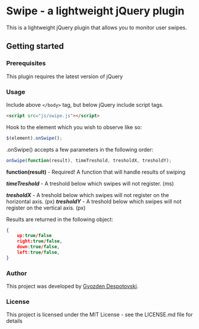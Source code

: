 # Swipe - a lightweight jQuery plugin

This is a lightweight jQuery plugin that allows you to monitor user swipes. 

## Getting started

### Prerequisites

This plugin requires the latest version of jQuery

### Usage

Include above `</body>` tag, but below jQuery include script tags.
```html
<script src="js/swipe.js"></script>
```
Hook to the element which you wish to observe like so:
```javascript
$(element).onSwipe();
```
.onSwipe() accepts a few parameters in the following order:

```javascript
onSwipe(function(result), timeTreshold, tresholdX, tresholdY);
```

**function(result)** - Required! A function that will handle results of swiping

***timeTreshold*** - A treshold below which swipes will not register. (ms)

***tresholdX*** - A treshold below which swipes will not register on the horizontal axis. (px) 
***tresholdY*** - A treshold below which swipes will not register on the vertical axis. (px)

Results are returned in the following object:
```json
{
	up:true/false
	right:true/false,
	down:true/false,
	left:true/false,
}
```

### Author

This project was developed by [Gvozden Despotovski](https://github.com/dsheedes/ "Gvozden Despotovski").

### License

This project is licensed under the MIT License - see the LICENSE.md file for details
